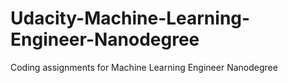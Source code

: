 # Udacity-Machine-Learning-Engineer-Nanodegree
Coding assignments for Machine Learning Engineer Nanodegree
